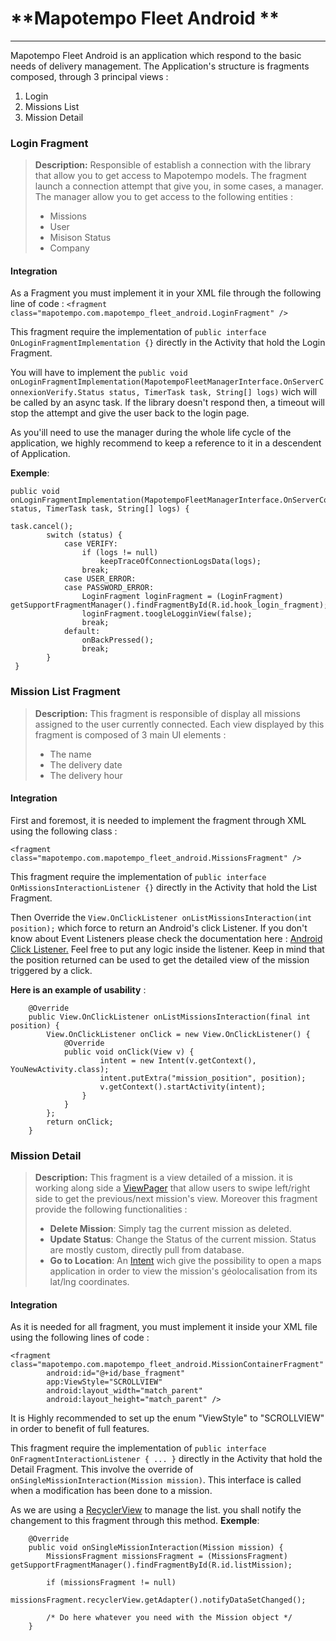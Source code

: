# **Mapotempo Fleet Android **
----------
Mapotempo Fleet Android is an application which respond to the basic needs of delivery management.
The Application's structure is fragments composed, through 3 principal views : 
  1. Login 
  2. Missions List
  3. Mission Detail

### **Login Fragment**

> **Description:**
> Responsible of establish a connection with the library that allow you to get access to Mapotempo models. The fragment launch a connection attempt that give you, in some cases, a manager. The manager allow you to get access to the following entities : 
> - Missions
> -  User
> - Misison Status
> - Company

#### **Integration**
As a Fragment you must implement it in your XML file through the following line of code : 
 ```<fragment class="mapotempo.com.mapotempo_fleet_android.LoginFragment" /> ```

This fragment require the implementation of  ``` public interface OnLoginFragmentImplementation {} ``` directly in the Activity that hold the Login Fragment. 

You will have to implement the `public void onLoginFragmentImplementation(MapotempoFleetManagerInterface.OnServerConnexionVerify.Status status, TimerTask task, String[] logs)` wich will be called by an async task. If the library doesn't respond then, a timeout will stop the attempt and give the user back to the login page.

As you'ill need to use the manager during the whole life cycle of the application, we highly recommend to keep a reference to it in a descendent of Application.

**Exemple**: 
```
public void onLoginFragmentImplementation(MapotempoFleetManagerInterface.OnServerConnexionVerify.Status status, TimerTask task, String[] logs) {

task.cancel();
        switch (status) {
            case VERIFY:
                if (logs != null)
                    keepTraceOfConnectionLogsData(logs);
                break;
            case USER_ERROR:
            case PASSWORD_ERROR:
                LoginFragment loginFragment = (LoginFragment) getSupportFragmentManager().findFragmentById(R.id.hook_login_fragment);
                loginFragment.toogleLogginView(false);
                break;
            default:
                onBackPressed();
                break;
        }
 }
```
 
### **Mission List Fragment**

> **Description:**
> This fragment is responsible of display all missions assigned to the user currently connected.
> Each view displayed by this fragment is composed of 3 main UI elements : 
> - The name 
> - The delivery date
> - The delivery hour

#### **Integration**
First and foremost, it is needed to implement the fragment through XML using the following class : 
```
<fragment class="mapotempo.com.mapotempo_fleet_android.MissionsFragment" />
```
This fragment require the implementation of  ``` public interface OnMissionsInteractionListener {} ``` directly in the Activity that hold the List Fragment. 

Then Override the ``` View.OnClickListener onListMissionsInteraction(int position); ``` which force to return an Android's click Listener. If you don't know about Event Listeners please check the documentation here : [Android Click Listener.](https://developer.android.com/reference/android/view/View.OnClickListener.html)
Feel free to put any logic inside the listener. Keep in mind that the position returned can be used to get the detailed view of the mission triggered by a click.

**Here is an example of usability** : 
```
    @Override
    public View.OnClickListener onListMissionsInteraction(final int position) {
        View.OnClickListener onClick = new View.OnClickListener() {
            @Override
            public void onClick(View v) {
	                intent = new Intent(v.getContext(), YouNewActivity.class);
	                intent.putExtra("mission_position", position);
				    v.getContext().startActivity(intent);
                }
            }
        };
        return onClick;
    }
```

### **Mission Detail**
> **Description:**
> This fragment is a view detailed of a mission. it is working along side a [ViewPager](https://developer.android.com/reference/android/support/v4/view/ViewPager.html)  that allow users to swipe left/right side to get the previous/next mission's view. Moreover this fragment provide the following functionalities : 
> - <i class="icon-trash"></i> **Delete Mission**: Simply tag the current mission as deleted.
> - <i class="icon-pencil"></i> **Update Status**: Change the Status of the current mission. Status are mostly custom, directly pull from    database.
> - <i class="icon-refresh"></i> **Go to Location**: An [Intent](https://developer.android.com/reference/android/content/Intent.html) wich give the possibility to open a maps application in order to view the mission's géolocalisation from its lat/lng coordinates. 

#### **Integration**
As it is needed for all fragment, you must implement it inside your XML file using the following lines of code : 
```
<fragment class="mapotempo.com.mapotempo_fleet_android.MissionContainerFragment"
        android:id="@+id/base_fragment"
        app:ViewStyle="SCROLLVIEW"
        android:layout_width="match_parent"
        android:layout_height="match_parent" />
```
It is Highly recommended to set up the enum "ViewStyle" to "SCROLLVIEW" in order to benefit of full features. 

This fragment require the implementation of  ``` public interface OnFragmentInteractionListener { ... } ``` directly in the Activity that hold the Detail Fragment. 
This involve the override of ``` onSingleMissionInteraction(Mission mission) ```. This interface is called when a modification has been done to a mission. 

As we are using a [RecyclerView](https://developer.android.com/reference/android/support/v7/widget/RecyclerView.html) to manage the list. you shall notify the changement to this fragment through this method. **Exemple**: 
```
    @Override
    public void onSingleMissionInteraction(Mission mission) {
        MissionsFragment missionsFragment = (MissionsFragment) getSupportFragmentManager().findFragmentById(R.id.listMission);

        if (missionsFragment != null)
            missionsFragment.recyclerView.getAdapter().notifyDataSetChanged();

		/* Do here whatever you need with the Mission object */
    }
```

